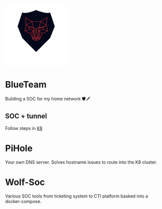 ![wolfSoc](res/wolf11.png)

# BlueTeam
Building a SOC for my home network  🛡️🗡️


## SOC + tunnel

Follow steps in [K8](k8/)

# PiHole

Your own DNS server. Solves hostname issues to route into the K8 cluster.

# Wolf-Soc

Various SOC tools from ticketing system to CTI platform basked into a docker-compose.

<!--
Docker for all your needs.

```bash
cd wolfSOC/
docker compose up -d 
```

Wait everything to be ready.
Go to Cortex, create the API key. 
Then:

```bash
docker compose down

chmod 777 -Rc ./*
chmod 777 -c $job_directory
```

Now that you have write access, adjust the config file in `wolfSOC/thehive` and your containers can write into their `$job_directory`.

Now up again, happy hunting!🏹
```bash
docker compose up
```


